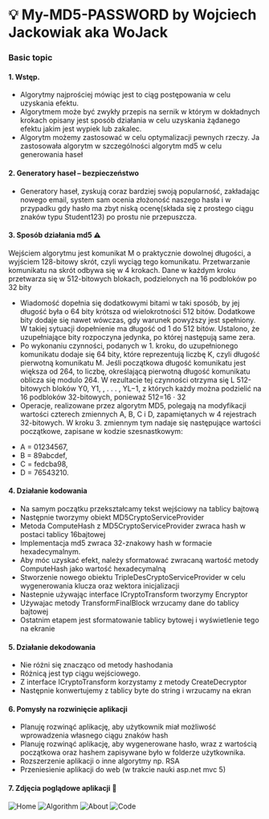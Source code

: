 # :bulb: My-MD5-PASSWORD by Wojciech Jackowiak aka WoJack 

### Basic topic
#### 1.	Wstęp.
  * Algorytmy najprościej mówiąc jest to ciąg postępowania w celu uzyskania efektu. 
  * Algorytmem może być zwykły przepis na sernik w którym w dokładnych krokach opisany jest sposób działania w celu uzyskania żądanego efektu jakim jest wypiek lub zakalec.
  * Algorytm możemy zastosować w celu optymalizacji pewnych rzeczy. Ja zastosowała algorytm w szczególności algorytm md5 w celu generowania haseł
  
#### 2.	Generatory haseł – bezpieczeństwo
* Generatory haseł, zyskują coraz bardziej swoją popularność, zakładając nowego email, system sam ocenia złożoność naszego hasła i w przypadku gdy hasło ma zbyt niską ocenę(składa się z prostego ciągu znaków typu Student123) po prostu nie przepuszcza.
#### 3.	Sposób działania md5 :warning:

 Wejściem algorytmu jest komunikat M o praktycznie dowolnej długości, a wyjściem 128-bitowy skrót, czyli wyciąg tego komunikatu. Przetwarzanie komunikatu na skrót odbywa się w 4 krokach. Dane w każdym kroku przetwarza się w 512-bitowych blokach, podzielonych na 16 podbloków po 32 bity
       
  * Wiadomość dopełnia się dodatkowymi bitami w taki sposób, by jej długość była o 64 bity krótsza od wielokrotności 512 bitów. Dodatkowe bity dodaje się nawet wówczas, gdy warunek powyższy jest spełniony. W takiej sytuacji dopełnienie ma długość od 1 do 512 bitów. Ustalono, że uzupełniające bity rozpoczyna jedynka, po której następują same zera.
 * Po wykonaniu czynności, podanych w 1. kroku, do uzupełnionego komunikatu dodaje się 64 bity, które reprezentują liczbę K, czyli długość pierwotną komunikatu M. Jeśli początkowa długość komunikatu jest większa od 264, to liczbę, określającą pierwotną długość komunikatu oblicza się modulo 264. W rezultacie tej czynności otrzyma się L 512-bitowych bloków Y0, Y1, , . . . , YL−1, z których każdy można podzielić na 16 podbloków 32-bitowych, ponieważ 512=16 · 32
  * Operacje, realizowane przez algorytm MD5, polegają na modyfikacji wartości czterech zmiennych A, B, C i D, zapamiętanych w 4 rejestrach 32-bitowych. W kroku 3. zmiennym tym nadaje się następujące wartości początkowe, zapisane w kodzie szesnastkowym:
  - A = 01234567,
  -	B = 89abcdef,
  -	C = fedcba98,
  -	D = 76543210.
 
#### 4.	Działanie kodowania
-	Na samym początku przekształcamy tekst wejściowy na tablicy bajtową
- Następnie tworzymy obiekt MD5CryptoServiceProvider
-	Metoda ComputeHash z MD5CryptoServiceProvider zwraca hash w postaci tablicy 16bajtowej
-	Implementacja md5 zwraca 32-znakowy hash w formacie hexadecymalnym.
-	Aby móc uzyskać efekt, należy sformatować zwracaną wartość metody ComputeHash jako wartość hexadecymalną 
-	Stworzenie nowego obiektu TripleDesCryptoServiceProvider w celu wygenerowania klucza oraz wektora inicjalizacji
-	Nastepnie używając interface ICryptoTransform tworzymy Encryptor
-	Używajac metody TransformFinalBlock wrzucamy dane do tablicy bajtowej
-	Ostatnim etapem jest sformatowanie tablicy bytowej i wyświetlenie tego na ekranie

#### 5.	Działanie dekodowania
-	Nie różni się znacząco od metody hashodania
-	Różnicą jest typ ciągu wejściowego.
-	Z interface ICryptoTransform korzystamy z metody CreateDecryptor 
-	Następnie konwertujemy z tablicy byte do string i wrzucamy na ekran

#### 6.	Pomysły na rozwinięcie aplikacji
-	Planuję rozwinąć aplikację, aby użytkownik miał możliwość wprowadzenia własnego ciągu znaków hash
-	Planuję rozwinąć aplikację, aby wygenerowane hasło, wraz z wartością początkowa oraz hashem zapisywane było w folderze użytkownika.
-	Rozszerzenie aplikacji o inne algorytmy np. RSA
-	Przeniesienie aplikacji do web (w trakcie nauki asp.net mvc 5) 
#### 7.	Zdjęcia poglądowe aplikacji :underage:
![Home](https://user-images.githubusercontent.com/43810008/82828803-2b893100-9eb2-11ea-8a15-81661bfea9cc.JPG)
![Algorithm](https://user-images.githubusercontent.com/43810008/82828843-39d74d00-9eb2-11ea-903a-d7329ba1e2c4.JPG)
![About](https://user-images.githubusercontent.com/43810008/82828856-4196f180-9eb2-11ea-9dab-0887d3503281.JPG)
![Code](https://user-images.githubusercontent.com/43810008/82829251-1d87e000-9eb3-11ea-9170-9cae5e81955c.JPG)

